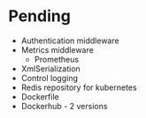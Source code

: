 # Pending
- Authentication middleware
- Metrics middleware
    - Prometheus
- XmlSerialization
- Control logging
- Redis repository for kubernetes
- Dockerfile
- Dockerhub - 2 versions



